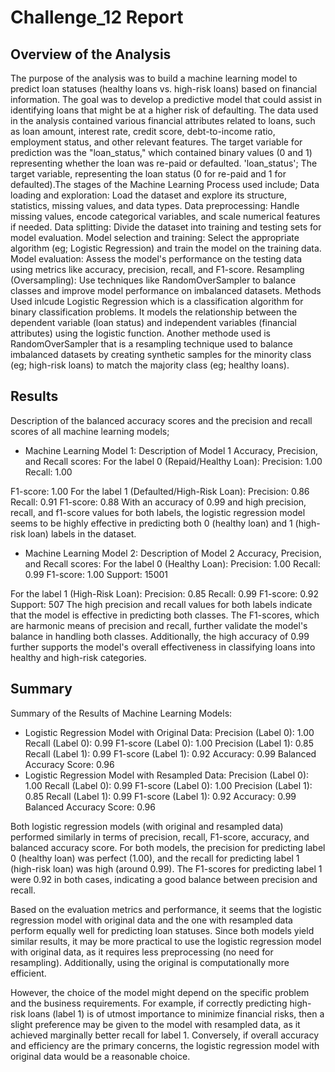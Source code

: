 # Challenge_12 Report

## Overview of the Analysis
The purpose of the analysis was to build a machine learning model to predict loan statuses (healthy loans vs. high-risk loans) based on financial information. The goal was to develop a predictive model that could assist in identifying loans that might be at a higher risk of defaulting. The data used in the analysis contained various financial attributes related to loans, such as loan amount, interest rate, credit score, debt-to-income ratio, employment status, and other relevant features. The target variable for prediction was the "loan_status," which contained binary values (0 and 1) representing whether the loan was re-paid or defaulted. 'loan_status'; The target variable, representing the loan status (0 for re-paid and 1 for defaulted).The stages of the Machine Learning Process used include; Data loading and exploration: Load the dataset and explore its structure, statistics, missing values, and data types. Data preprocessing: Handle missing values, encode categorical variables, and scale numerical features if needed. Data splitting: Divide the dataset into training and testing sets for model evaluation. Model selection and training: Select the appropriate algorithm (eg; Logistic Regression) and train the model on the training data. Model evaluation: Assess the model's performance on the testing data using metrics like accuracy, precision, recall, and F1-score. Resampling (Oversampling): Use techniques like RandomOverSampler to balance classes and improve model performance on imbalanced datasets. Methods Used inlcude Logistic Regression which is a classification algorithm for binary classification problems. It models the relationship between the dependent variable (loan status) and independent variables (financial attributes) using the logistic function. Another methode used is RandomOverSampler that is a resampling technique used to balance imbalanced datasets by creating synthetic samples for the minority class (eg; high-risk loans) to match the majority class (eg; healthy loans).

## Results

Description of the balanced accuracy scores and the precision and recall scores of all machine learning models;
* Machine Learning Model 1:
Description of Model 1 Accuracy, Precision, and Recall scores:
For the label 0 (Repaid/Healthy Loan):
Precision: 1.00
Recall: 1.00

F1-score: 1.00
For the label 1 (Defaulted/High-Risk Loan):
Precision: 0.86
Recall: 0.91
F1-score: 0.88
With an accuracy of 0.99 and high precision, recall, and f1-score values for both labels, the logistic regression model seems to be highly effective in predicting both 0 (healthy loan) and 1 (high-risk loan) labels in the dataset.


* Machine Learning Model 2:
Description of Model 2 Accuracy, Precision, and Recall scores:
For the label 0 (Healthy Loan):
Precision: 1.00
Recall: 0.99
F1-score: 1.00
Support: 15001

For the label 1 (High-Risk Loan):
Precision: 0.85
Recall: 0.99
F1-score: 0.92
Support: 507
The high precision and recall values for both labels indicate that the model is effective in predicting both classes. The F1-scores, which are harmonic means of precision and recall, further validate the model's balance in handling both classes. Additionally, the high accuracy of 0.99 further supports the model's overall effectiveness in classifying loans into healthy and high-risk categories.

## Summary
Summary of the Results of Machine Learning Models:

* Logistic Regression Model with Original Data:
Precision (Label 0): 1.00
Recall (Label 0): 0.99
F1-score (Label 0): 1.00
Precision (Label 1): 0.85
Recall (Label 1): 0.99
F1-score (Label 1): 0.92
Accuracy: 0.99
Balanced Accuracy Score: 0.96
* Logistic Regression Model with Resampled Data:
Precision (Label 0): 1.00
Recall (Label 0): 0.99
F1-score (Label 0): 1.00
Precision (Label 1): 0.85
Recall (Label 1): 0.99
F1-score (Label 1): 0.92
Accuracy: 0.99
Balanced Accuracy Score: 0.96

Both logistic regression models (with original and resampled data) performed similarly in terms of precision, recall, F1-score, accuracy, and balanced accuracy score. For both models, the precision for predicting label 0 (healthy loan) was perfect (1.00), and the recall for predicting label 1 (high-risk loan) was high (around 0.99). The F1-scores for predicting label 1 were 0.92 in both cases, indicating a good balance between precision and recall.

Based on the evaluation metrics and performance, it seems that the logistic regression model with original data and the one with resampled data perform equally well for predicting loan statuses. Since both models yield similar results, it may be more practical to use the logistic regression model with original data, as it requires less preprocessing (no need for resampling). Additionally, using the original is computationally more efficient.

However, the choice of the model might depend on the specific problem and the business requirements. For example, if correctly predicting high-risk loans (label 1) is of utmost importance to minimize financial risks, then a slight preference may be given to the model with resampled data, as it achieved marginally better recall for label 1. Conversely, if overall accuracy and efficiency are the primary concerns, the logistic regression model with original data would be a reasonable choice.
